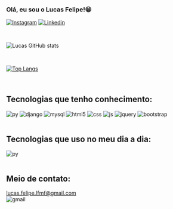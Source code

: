 ### Olá, eu sou o Lucas Felipe!😁

[![Instagram](https://img.shields.io/badge/Instagram-E4405F?style=for-the-badge&logo=instagram&logoColor=white)](https://www.instagram.com/lucass.mzs)
[![Linkedin](https://img.shields.io/badge/LinkedIn-0077B5?style=for-the-badge&logo=linkedin&logoColor=white)](https://www.linkedin.com/in/lucas-felipe-b7469127a/)

<br>

![Lucas GitHub stats](https://github-readme-stats.vercel.app/api?username=lucas-mzs&show_icons=true&theme=dracula)

<br>

[![Top Langs](https://github-readme-stats.vercel.app/api/top-langs/?username=lucas-mzs)](https://github.com/anuraghazra/github-readme-stats)

<br>

## Tecnologias que tenho conhecimento:

<div style="display: inline_block">

<img align="center" alt="py" src="https://img.shields.io/badge/Python-14354C?style=for-the-badge&logo=python&logoColor=white">
<img align="center" alt="django" src="https://img.shields.io/badge/Django-092E20?style=for-the-badge&logo=django&logoColor=white">
<img align="center" alt="mysql" src="https://img.shields.io/badge/MySQL-00000F?style=for-the-badge&logo=mysql&logoColor=white">
<img align="center" alt="html5" src="https://img.shields.io/badge/HTML5-E34F26?style=for-the-badge&logo=html5&logoColor=white">
<img align="center" alt="css" src="https://img.shields.io/badge/CSS3-1572B6?style=for-the-badge&logo=css3&logoColor=white">
<img align="center" alt="js" src="https://img.shields.io/badge/JavaScript-323330?style=for-the-badge&logo=javascript&logoColor=F7DF1E">
<img align="center" alt="jquery" src="https://img.shields.io/badge/jQuery-0769AD?style=for-the-badge&logo=jquery&logoColor=white">
<img align="center" alt="bootstrap" src="https://img.shields.io/badge/Bootstrap-563D7C?style=for-the-badge&logo=bootstrap&logoColor=white">

</div>

<br>

## Tecnologias que uso no meu dia a dia:

<div style="display: inline_block">

<img align="center" alt="py" src="https://img.shields.io/badge/Python-14354C?style=for-the-badge&logo=python&logoColor=white">


</div>

<br>

## Meio de contato:

lucas.felipe.lfmf@gmail.com    
![gmail](https://img.shields.io/badge/Gmail-D14836?style=for-the-badge&logo=gmail&logoColor=white)
